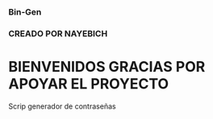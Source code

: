 ### Bin-Gen
### CREADO POR NAYEBICH 

# BIENVENIDOS GRACIAS POR APOYAR EL PROYECTO 
Scrip generador de contraseñas 
